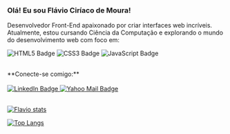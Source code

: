 ### Olá!  Eu sou Flávio Ciríaco de Moura!

Desenvolvedor Front-End apaixonado por criar interfaces web incríveis. Atualmente, estou cursando Ciência da Computação e explorando o mundo do desenvolvimento web com foco em:
<br>

<p align="left">
<img src="https://img.shields.io/badge/HTML5-E34F26?style=for-the-badge&logo=html5&logoColor=white" alt="HTML5 Badge"/>
<img src="https://img.shields.io/badge/CSS3-1572B6?style=for-the-badge&logo=css3&logoColor=white" alt="CSS3 Badge"/>
<img src="https://img.shields.io/badge/JavaScript-F7DF1E?style=for-the-badge&logo=javascript&logoColor=black" alt="JavaScript Badge"/>
</p>

<br>
**Conecte-se comigo:**
<br>
<br>

<a href="SEU_LINK_DO_LINKEDIN" target="_blank" rel="noopener noreferrer">
  <img src="https://img.shields.io/badge/LinkedIn-blue?style=for-the-badge&logo=linkedin&logoColor=white" alt="LinkedIn Badge">
</a>

<a href="mailto:SEU_EMAIL_DO_YAHOO" target="_blank" rel="noopener noreferrer">
  <img src="https://img.shields.io/badge/Yahoo_Mail-purple?style=for-the-badge&logo=yahoo&logoColor=white" alt="Yahoo Mail Badge">
</a>

<br>


<br>

  [![Flavio stats](https://github-readme-stats.vercel.app/api?username=flaviociriaco)](https://github.com/anuraghazra/github-readme-stats)
  
  [![Top Langs](https://github-readme-stats.vercel.app/api/top-langs/?username=flaviociriaco)](https://github.com/anuraghazra/github-readme-stats)
